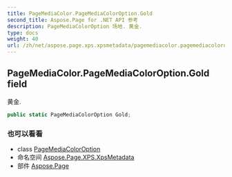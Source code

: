 ```yaml
---
title: PageMediaColor.PageMediaColorOption.Gold
second_title: Aspose.Page for .NET API 参考
description: PageMediaColorOption 场地. 黄金.
type: docs
weight: 40
url: /zh/net/aspose.page.xps.xpsmetadata/pagemediacolor.pagemediacoloroption/gold/
---
```

## PageMediaColor.PageMediaColorOption.Gold field

黄金.

```csharp
public static PageMediaColorOption Gold;
```

### 也可以看看

* class [PageMediaColorOption](../)
* 命名空间 [Aspose.Page.XPS.XpsMetadata](../../pagemediacolor.pagemediacoloroption/)
* 部件 [Aspose.Page](../../../)


